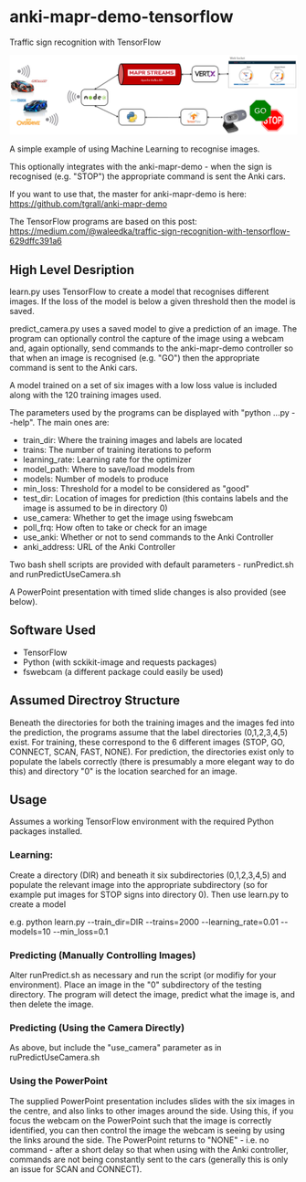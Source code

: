 # anki-mapr-demo-tensorflow
Traffic sign recognition with TensorFlow

 ![alt tag](architecture.png)

A simple example of using Machine Learning to recognise images.

This optionally integrates with the anki-mapr-demo - when the sign is recognised (e.g. "STOP") the appropriate command is sent the Anki cars.

If you want to use that, the master for anki-mapr-demo is here: https://github.com/tgrall/anki-mapr-demo

The TensorFlow programs are based on this post: https://medium.com/@waleedka/traffic-sign-recognition-with-tensorflow-629dffc391a6

## High Level Desription

learn.py uses TensorFlow to create a model that recognises different images. If the loss of the model is below a given threshold then the model is saved.

predict_camera.py uses a saved model to give a prediction of an image. The program can optionally control the capture of the image using a webcam and, again optionally, send commands to the anki-mapr-demo controller so that when an image is recognised (e.g. "GO") then the appropriate command is sent to the Anki cars.

A model trained on a set of six images with a low loss value is included along with the 120 training images used.

The parameters used by the programs can be displayed with "python ...py --help". The main ones are:
- train_dir:      Where the training images and labels are located
- trains:         The number of training iterations to peform
- learning_rate:  Learning rate for the optimizer
- model_path:     Where to save/load models from
- models:         Number of models to produce
- min_loss:       Threshold for a model to be considered as "good"
- test_dir:       Location of images for prediction (this contains labels and the image is assumed to be in directory 0)
- use_camera:     Whether to get the image using fswebcam
- poll_frq:       How often to take or check for an image
- use_anki:       Whether or not to send commands to the Anki Controller
- anki_address:   URL of the Anki Controller

Two bash shell scripts are provided with default parameters - runPredict.sh and runPredictUseCamera.sh

A PowerPoint presentation with timed slide changes is also provided (see below).

## Software Used

- TensorFlow
- Python (with sckikit-image and requests packages)
- fswebcam (a different package could easily be used)

## Assumed Directroy Structure

Beneath the directories for both the training images and the images fed into the prediction, the programs assume that the label directories (0,1,2,3,4,5) exist. For training, these correspond to the 6 different images (STOP, GO, CONNECT, SCAN, FAST, NONE). For prediction, the directories exist only to populate the labels correctly (there is presumably a more elegant way to do this) and directory "0" is the location searched for an image.

## Usage
Assumes a working TensorFlow environment with the required Python packages installed.

### Learning:
Create a directory (DIR) and beneath it six subdirectories (0,1,2,3,4,5) and populate the relevant image into the appropriate subdirectory (so for example put images for STOP signs into directory 0). Then use learn.py to create a model

e.g. python learn.py --train_dir=DIR --trains=2000 --learning_rate=0.01 --models=10 --min_loss=0.1

### Predicting (Manually Controlling Images)
Alter runPredict.sh as necessary and run the script (or modifiy for your environment). Place an image in the "0" subdirectory of the testing directory. The program will detect the image, predict what the image is, and then delete the image.

### Predicting (Using the Camera Directly)
As above, but include the "use_camera" parameter as in ruPredictUseCamera.sh

### Using the PowerPoint
The supplied PowerPoint presentation includes slides with the six images in the centre, and also links to other images around the side. Using this, if you focus the webcam on the PowerPoint such that the image is correctly identified, you can then control the image the webcam is seeing by using the links around the side. The PowerPoint returns to "NONE" - i.e. no command - after a short delay so that when using with the Anki controller, commands are not being constantly sent to the cars (generally this is only an issue for SCAN and CONNECT).
